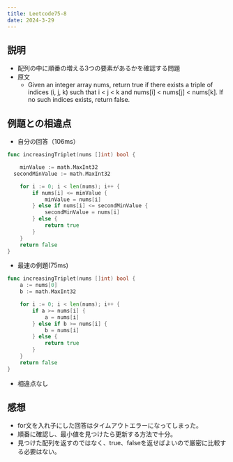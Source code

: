 ```yaml
---
title: Leetcode75-8
date: 2024-3-29
---
```

## 説明

+ 配列の中に順番の増える3つの要素があるかを確認する問題
+ 原文
  + Given an integer array nums, return true if there exists a triple of indices (i, j, k) such that i < j < k and nums[i] < nums[j] < nums[k]. If no such indices exists, return false.

## 例題との相違点

+ 自分の回答（106ms）

```go
func increasingTriplet(nums []int) bool {

	minValue := math.MaxInt32
  secondMinValue := math.MaxInt32

	for i := 0; i < len(nums); i++ {
		if nums[i] <= minValue {
			minValue = nums[i]
		} else if nums[i] <= secondMinValue {
			secondMinValue = nums[i]
		} else {
			return true
		}
	}
	return false
}
```

+ 最速の例題(75ms)

```go
func increasingTriplet(nums []int) bool {
	a := nums[0]
	b := math.MaxInt32

	for i := 0; i < len(nums); i++ {
		if a >= nums[i] {
			a = nums[i]
		} else if b >= nums[i] {
			b = nums[i]
		} else {
			return true
		}
	}
	return false
}
```

+ 相違点なし

## 感想

+ for文を入れ子にした回答はタイムアウトエラーになってしまった。
+ 順番に確認し、最小値を見つけたら更新する方法で十分。
+ 見つけた配列を返すのではなく、true、falseを返せばよいので厳密に比較する必要はない。
